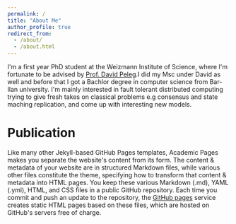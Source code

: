 ```yaml
---
permalink: /
title: "About Me"
author_profile: true
redirect_from: 
  - /about/
  - /about.html
---
```


I'm a first year PhD student at the Weizmann Institute of Science, where I'm fortunate to be advised by [Prof. David Peleg](https://www.weizmann.ac.il/math/peleg/).I did my Msc under David as well and before that I got a Bachlor degree in computer science from Bar-Ilan university. I'm mainly interested in fault tolerant distributed computing trying to give fresh takes on classical problems e.g consensus and state maching replication, and come up with interesting new models. 

Publication
======
Like many other Jekyll-based GitHub Pages templates, Academic Pages makes you separate the website's content from its form. The content & metadata of your website are in structured Markdown files, while various other files constitute the theme, specifying how to transform that content & metadata into HTML pages. You keep these various Markdown (.md), YAML (.yml), HTML, and CSS files in a public GitHub repository. Each time you commit and push an update to the repository, the [GitHub pages](https://pages.github.com/) service creates static HTML pages based on these files, which are hosted on GitHub's servers free of charge.

